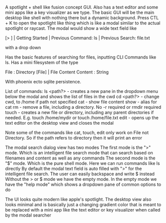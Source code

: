 A spotlight + shell like fusion concept GUI. Also has a text editor and some mini apps like a key visualizer as we type.
The basic GUI will be the main desktop like shell with nothing there but a dynamic background.
Press CTL + K to open the spotlight like thing which is like a modal similar to the actual spotlight or raycast.
The modal would show a wide text field like

[>                                 ]
| Getting Started
| Previous Command: ls
| Previous Search: file.txt

with a drop down

Has the basic features of searching for files, inputting CLI Commands like ls.
Has a mini filesystem of the type

File : Directory [File] | File Content
Content : String

With phoenix ecto sqlite persistence.

List of commands:
ls <path?> - creates a new pane in the dropdown menu below the modal and shows the list of files in the cwd
cd <path?> - change cwd, to /home if path not specified
cat <path> - show file content
show <path> - alias for cat
rm <path> - remove a file, including a directory. No -r required or rmdir required
touch <path> - creates a new file or directory, including any parent directories if needed. E.g. touch /home/mydir or touch /home/file.txt
edit <path> - opens up the text editor on the desktop view and closes the modal

Note some of the commands like cat, touch, edit only work on File not Directory. So if the path refers to directory then it will print an error

The modal search dialog view has two modes
The first mode is the ">" mode. Which is an intelligent file search mode that can search based on filenames and content as well as any commands
The second mode is the "$" mode. Which is the pure shell mode. Here we can run commands like ls directly
By default the modal text field is auto filled with ">" for the intelligent file search. The user can easily backspace and write $ instead
Without the > or $ mode we have the empty mode. In the empty mode we have the "help mode" which shows a dropdown pane of common options to do

The UI looks quite modern like apple's spotlight. The desktop view also looks minimal and is basically just a changing gradient color that is meant to be replaced with a mini app like the text editor or key visualizer when called by the modal searcher
